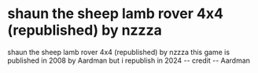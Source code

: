 # shaun the sheep lamb rover 4x4 (republished) by nzzza
 shaun the sheep lamb rover 4x4 (republished) by nzzza this game is published in 2008 by Aardman but i republish in 2024 -- credit -- Aardman
